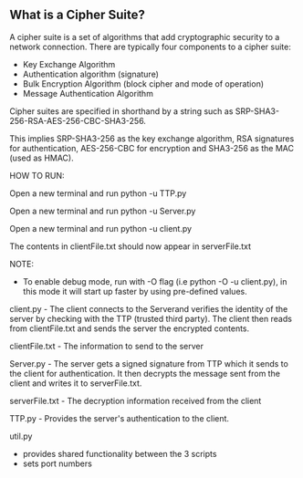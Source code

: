 ## What is a Cipher Suite?
A cipher suite is a set of algorithms that add cryptographic security to a network connection. There are typically four components to a cipher suite:

* Key Exchange Algorithm 
* Authentication algorithm (signature)
* Bulk Encryption Algorithm (block cipher and mode of operation)
* Message Authentication Algorithm

Cipher suites are specified in shorthand by a string such as SRP-SHA3-256-RSA-AES-256-CBC-SHA3-256.

This implies SRP-SHA3-256 as the key exchange algorithm, RSA signatures for authentication, AES-256-CBC for encryption and SHA3-256 as the MAC (used as HMAC).


HOW TO RUN:

Open a new terminal and run python -u TTP.py

Open a new terminal and run python -u Server.py

Open a new terminal and run python -u client.py

The contents in clientFile.txt should now appear in serverFile.txt

NOTE:
- To enable debug mode, run with -O flag (i.e python -O -u client.py), in this mode it will start up faster by using pre-defined values.

client.py - The client connects to the Serverand verifies the identity of the server by checking with the TTP (trusted third party). The client then reads from clientFile.txt and sends the server the encrypted contents.

clientFile.txt - The information to send to the server

Server.py - The server gets a signed signature from TTP which it sends to the client for authentication. It then decrypts the message sent from the client and writes it to serverFile.txt.

serverFile.txt - The decryption information received from the client

TTP.py - Provides the server's authentication to the client. 

util.py
- provides shared functionality between the 3 scripts
- sets port numbers
 
